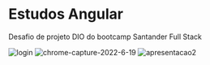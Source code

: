 # Estudos Angular
Desafio de projeto DIO do bootcamp Santander Full Stack


![login](https://user-images.githubusercontent.com/101780645/179655688-ff79def7-4f86-4d3c-aa2e-1b7a580cfee5.png)
![chrome-capture-2022-6-19](https://user-images.githubusercontent.com/101780645/179656299-ffbefbb7-362a-4de3-a18f-a08646034c56.gif)
![apresentacao2](https://user-images.githubusercontent.com/101780645/179656479-cfeceda0-3b7b-4b01-8277-db3ebdea9c0d.gif)
